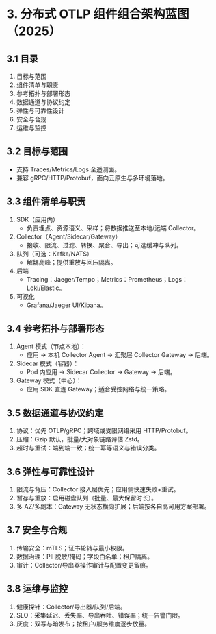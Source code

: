 # 3. 分布式 OTLP 组件组合架构蓝图（2025）

## 3.1 目录

1. 目标与范围
2. 组件清单与职责
3. 参考拓扑与部署形态
4. 数据通道与协议约定
5. 弹性与可靠性设计
6. 安全与合规
7. 运维与监控

## 3.2 目标与范围

- 支持 Traces/Metrics/Logs 全遥测面。
- 兼容 gRPC/HTTP/Protobuf，面向云原生与多环境落地。

## 3.3 组件清单与职责

1. SDK（应用内）
   - 负责埋点、资源语义、采样；将数据推送至本地/远端 Collector。
2. Collector（Agent/Sidecar/Gateway）
   - 接收、限流、过滤、转换、聚合、导出；可选缓冲与队列。
3. 队列（可选：Kafka/NATS）
   - 解耦高峰；提供重放与回压隔离。
4. 后端
   - Tracing：Jaeger/Tempo；Metrics：Prometheus；Logs：Loki/Elastic。
5. 可视化
   - Grafana/Jaeger UI/Kibana。

## 3.4 参考拓扑与部署形态

1. Agent 模式（节点本地）：
   - 应用 → 本机 Collector Agent → 汇聚层 Collector Gateway → 后端。
2. Sidecar 模式（容器）：
   - Pod 内应用 → Sidecar Collector → Gateway → 后端。
3. Gateway 模式（中心）：
   - 应用 SDK 直连 Gateway；适合受控网络与统一策略。

## 3.5 数据通道与协议约定

1. 协议：优先 OTLP/gRPC；跨域或受限网络采用 HTTP/Protobuf。
2. 压缩：Gzip 默认，批量/大对象链路评估 Zstd。
3. 超时与重试：端到端一致；统一幂等语义与错误分类。

## 3.6 弹性与可靠性设计

1. 限流与背压：Collector 接入层优先；应用侧快速失败+重试。
2. 暂存与重放：启用磁盘队列（批量、最大保留时长）。
3. 多 AZ/多副本：Gateway 无状态横向扩展；后端按各自高可用方案部署。

## 3.7 安全与合规

1. 传输安全：mTLS；证书轮转与最小权限。
2. 数据治理：PII 脱敏/掩码；字段白名单；租户隔离。
3. 审计：Collector/导出器操作审计与配置变更留痕。

## 3.8 运维与监控

1. 健康探针：Collector/导出器/队列/后端。
2. SLO：采集延迟、丢失率、导出吞吐、错误率；统一告警门限。
3. 灰度：双写与暗发布；按租户/服务维度逐步放量。
